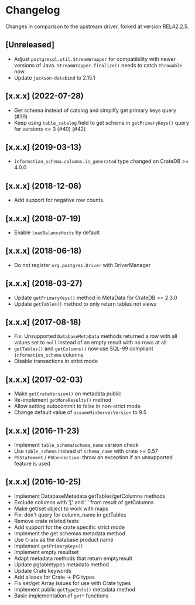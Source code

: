 # Changelog

Changes in comparison to the upstream driver, forked at version REL42.2.5.

## [Unreleased]
- Adjust `postgresql.util.StreamWrapper` for compatibility with newer versions of Java.
  `StreamWrapper.finalize()` needs to catch `Throwable` now.
- Update `jackson-databind` to 2.15.1

## [x.x.x] (2022-07-28)
- Get schema instead of catalog and simplify get primary keys query (#39)
- Keep using `table_catalog` field to get schema in `getPrimaryKeys()` query for versions <= 3 (#40) (#42)

## [x.x.x] (2019-03-13)
- `information_schema.columns.is_generated` type changed on CrateDB >= 4.0.0

## [x.x.x] (2018-12-06)
- Add support for negative row counts.

## [x.x.x] (2018-07-19)
- Enable `loadBalanceHosts` by default

## [x.x.x] (2018-06-18)
- Do not register `org.postgres.Driver` with DriverManager

## [x.x.x] (2018-03-27)
- Update `getPrimaryKeys()` method in MetaData for CrateDB >= 2.3.0
- Update `getTables()` method to only return tables not views

## [x.x.x] (2017-08-18)
- Fix: Unsupported `DatabaseMetaData` methods returned a row with all values set to
  `null` instead of an empty result with no rows at all
- `getTables()` and `getColumns()` now use SQL-99 compliant `information_schema` columns
- Disable transactions in strict mode

## [x.x.x] (2017-02-03)
- Make `getCrateVersion()` on metadata public
- Re-implement `getMoreResults()` method
- Allow setting autocommit to false in non-strict mode
- Change default value of `assumeMinServerVersion` to 9.5

## [x.x.x] (2016-11-23)
- Implement `table_schema`/`schema_name` version check
- Use `table_schema` instead of `schema_name` with crate >= 0.57
- `PGStatement` / `PGConnection`: throw an exception if an unsupported feature is used

## [x.x.x] (2016-10-25)
- Implement DatabaseMetadata getTables/getColumns methods
- Exclude columns with '[' and '.' from result of getColumns
- Make get/set object to work with maps
- Fix: don't query for column_name in getTables
- Remove crate related tests
- Add support for the crate specific strict mode
- Implement the get schemas metadata method
- Use `Crate` as the database product name
- Implement `getPrimaryKeys()`
- Implement empty resultset
- Adapt metadata methods that return emptyresult
- Update pgtabletypes metadata method
- Update Crate keywords
- Add aliases for Crate -> PG types
- Fix set/get Array issues for use with Crate types
- Implement public `getTypeInfo()` metadata method
- Basic implementation of `get*` functions


[CrateDB JDBC driver]: https://github.com/crate/crate-jdbc
